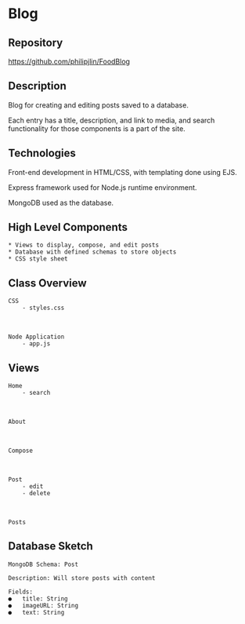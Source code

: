 # Blog


## Repository
<https://github.com/philipjlin/FoodBlog>


## Description
Blog for creating and editing posts saved to a database.

Each entry has a title, description, and link to media, and search functionality for those components is a part of the site.


## Technologies
Front-end development in HTML/CSS, with templating done using EJS.

Express framework used for Node.js runtime environment.

MongoDB used as the database.


## High Level Components
    * Views to display, compose, and edit posts
    * Database with defined schemas to store objects
    * CSS style sheet 


## Class Overview
    CSS
        - styles.css

<br>
    
    Node Application
        - app.js


## Views
    Home
        - search

<br>

    About

<br>

    Compose

<br>

    Post
        - edit
        - delete

<br>

    Posts


## Database Sketch
    MongoDB Schema: Post

    Description: Will store posts with content

    Fields:
    ●	title: String
    ●	imageURL: String
    ●	text: String
